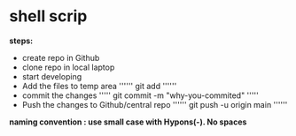 # shell scrip

**steps:**
* create repo in Github
* clone repo in local laptop
* start developing 
* Add the files to temp area
''''''
git add <file-name>
''''''
* commit the changes
'''''
git commit -m "why-you-commited"
''''' 
* Push the changes to Github/central repo
''''''
git push -u origin main
''''''

**naming convention : use small case with Hypons(-). No spaces**


